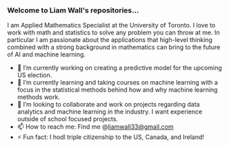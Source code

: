 ### Welcome to Liam Wall's repositories...

I am Applied Mathematics Specialist at the University of Toronto. I love to work with math and statistics to solve any problem you can throw at me. In particular I am passionate about the applications that high-level thinking combined with a strong background in mathematics can bring to the future of AI and machine learning.

- 🔭 I’m currently working on creating a predictive model for the upcoming US election.
- 🌱 I’m currently learning and taking courses on machine learning with a focus in the statistical methods behind how and why machine learning methods work.
- 👯 I’m looking to collaborate and work on projects regarding data analytics and machine learning in the industry. I want experience outside of school focused projects.
- 📫 How to reach me: Find me @liamwall33@gmail.com
- ⚡ Fun fact: I hodl triple citizenship to the US, Canada, and Ireland!

<!--
**Lwall02/Lwall02** is a ✨ _special_ ✨ repository because its `README.md` (this file) appears on your GitHub profile.

Here are some ideas to get you started:

- 🔭 I’m currently working on ...
- 🌱 I’m currently learning ...
- 👯 I’m looking to collaborate on ...
- 🤔 I’m looking for help with ...
- 💬 Ask me about ...
- 📫 How to reach me: ...
- 😄 Pronouns: ...
- ⚡ Fun fact: ...
-->
